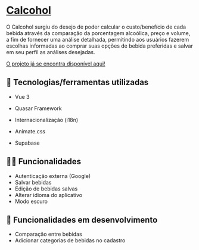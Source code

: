 # <a href="https://calcohol.vercel.app" target="_blank"> Calcohol </a>

O Calcohol surgiu do desejo de poder calcular o custo/benefício de cada bebida através da comparação da porcentagem alcoólica, preço e volume, a fim de fornecer uma análise detalhada, permitindo aos usuários fazerem escolhas informadas ao comprar suas opções de bebida preferidas e salvar em seu perfil as análises desejadas.

<a href="https://calcohol.vercel.app" target="_blank"> O projeto já se encontra disponível aqui! </a>
  
## 🔧 Tecnologias/ferramentas utilizadas

- Vue 3

- Quasar Framework

- Internacionalização (i18n)

- Animate.css

- Supabase


## 👨‍💻 Funcionalidades 
- Autenticação externa (Google)
- Salvar bebidas
- Edição de bebidas salvas
- Alterar idioma do aplicativo
- Modo escuro

## 🚧 Funcionalidades em desenvolvimento
- Comparação entre bebidas
- Adicionar categorias de bebidas no cadastro
